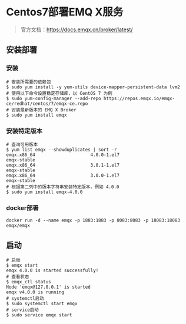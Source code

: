 # Centos7部署EMQ X服务

> 官方文档：https://docs.emqx.cn/broker/latest/

## 安装部署

### 安装
```shell
# 安装所需要的依赖包
$ sudo yum install -y yum-utils device-mapper-persistent-data lvm2
# 使用以下命令设置稳定存储库，以 CentOS 7 为例
$ sudo yum-config-manager --add-repo https://repos.emqx.io/emqx-ce/redhat/centos/7/emqx-ce.repo
# 安装最新版本的 EMQ X Broker
$ sudo yum install emqx
```

### 安装特定版本
```shell
# 查询可用版本
$ yum list emqx --showduplicates | sort -r
emqx.x86_64                     4.0.0-1.el7                        emqx-stable
emqx.x86_64                     3.0.1-1.el7                        emqx-stable
emqx.x86_64                     3.0.0-1.el7                        emqx-stable
# 根据第二列中的版本字符串安装特定版本，例如 4.0.0
$ sudo yum install emqx-4.0.0
```

### docker部署
`docker run -d --name emqx -p 1883:1883 -p 8083:8083 -p 18083:18083 emqx/emqx`

## 启动
```shell
# 启动
$ emqx start
emqx 4.0.0 is started successfully!
# 查看状态
$ emqx_ctl status
Node 'emqx@127.0.0.1' is started
emqx v4.0.0 is running
# systemctl启动
$ sudo systemctl start emqx
# service启动
$ sudo service emqx start
```